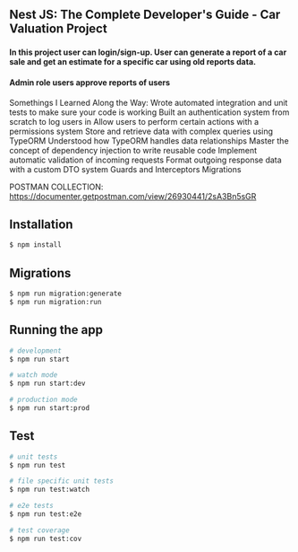 
## Nest JS: The Complete Developer's Guide - Car Valuation Project </p>

<h4>In this project user can login/sign-up. User can generate a report of a car sale and get an estimate for a specific car using old reports data.</h1>
<h4>Admin role users approve reports of users</h1>

<p>
Somethings I Learned Along the Way: 
Wrote automated integration and unit tests to make sure your code is working
Built an authentication system from scratch to log users in
Allow users to perform certain actions with a permissions system
Store and retrieve data with complex queries using TypeORM
Understood how TypeORM handles data relationships
Master the concept of dependency injection to write reusable code
Implement automatic validation of incoming requests
Format outgoing response data with a custom DTO system
Guards and Interceptors
Migrations
</p>

POSTMAN COLLECTION: https://documenter.getpostman.com/view/26930441/2sA3Bn5sGR


## Installation

```bash
$ npm install
```

## Migrations

```bash
$ npm run migration:generate
$ npm run migration:run
```

## Running the app

```bash
# development
$ npm run start

# watch mode
$ npm run start:dev

# production mode
$ npm run start:prod
```

## Test

```bash
# unit tests
$ npm run test

# file specific unit tests
$ npm run test:watch

# e2e tests
$ npm run test:e2e

# test coverage
$ npm run test:cov
```

